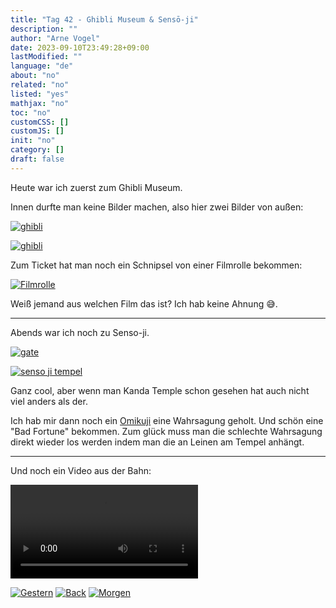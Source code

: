 ```yaml
---
title: "Tag 42 - Ghibli Museum & Sensō-ji"
description: ""
author: "Arne Vogel"
date: 2023-09-10T23:49:28+09:00
lastModified: ""
language: "de"
about: "no"
related: "no"
listed: "yes"
mathjax: "no"
toc: "no"
customCSS: []
customJS: []
init: "no"
category: []
draft: false
---
```


Heute war ich zuerst zum Ghibli Museum.

Innen durfte man keine Bilder machen, also hier zwei Bilder von außen:

[![ghibli](ghibli-small.jpg)](ghibli.jpg)

[![ghibli](ghibli2-small.jpg)](ghibli2.jpg)

Zum Ticket hat man noch ein Schnipsel von einer Filmrolle bekommen:

[![Filmrolle](filmrolle-small.jpg)](filmrolle.jpg)

Weiß jemand aus welchen Film das ist? 
Ich hab keine Ahnung 😅.

---

Abends war ich noch zu Senso-ji.

[![gate](gate-small.jpg)](gate.jpg)

[![senso ji tempel](temple-small.jpg)](temple.jpg)

Ganz cool, aber wenn man Kanda Temple schon gesehen hat auch nicht viel anders als der.

Ich hab mir dann noch ein [Omikuji](https://de.wikipedia.org/wiki/Omikuji) eine Wahrsagung geholt.
Und schön eine "Bad Fortune" bekommen.
Zum glück muss man die schlechte Wahrsagung direkt wieder los werden indem man die an Leinen am Tempel anhängt.

---

Und noch ein Video aus der Bahn:


<video controls src="bahn.mp4"></video>


[![Gestern](../left.png)](../tag-41) [![Back](../back.png)](..) [![Morgen](../right.png)](../tag-43)
